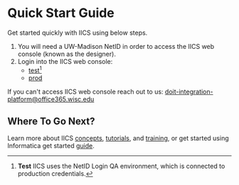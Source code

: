 # Quick Start Guide
Get started quickly with IICS using below steps.

1. You will need a UW-Madison NetID in order to access the IICS web console (known as the designer).
2. Login into the IICS web console:
    * [test](https://dm-us.informaticacloud.com/ma/sso/fu0Dw88PzqRdTYPctT73QJ)[^1]
    * [prod](https://dm-us.informaticacloud.com/ma/sso/732dcgB8WwTgRubL1mFU8R)

If you can't access IICS web console reach out to us: doit-integration-platform@office365.wisc.edu

## Where To Go Next?
Learn more about IICS [concepts](./concepts.md), [tutorials](./tutorials.md), and [training](./training.md), or 
get started using Informatica get started [guide](https://network.informatica.com/docs/DOC-17653). 

[^1]: __Test__ IICS uses the NetID Login QA environment, which is connected to production credentials.
